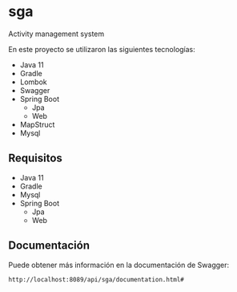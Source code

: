# sga
Activity management system

En este proyecto se utilizaron las siguientes tecnologías:
- Java 11
- Gradle
- Lombok
- Swagger
- Spring Boot
  * Jpa
  * Web
- MapStruct
- Mysql

## Requisitos
- Java 11
- Gradle
- Mysql
- Spring Boot
  * Jpa
  * Web
  
## Documentación
Puede obtener más información en la documentación de Swagger: 
```bash
http://localhost:8089/api/sga/documentation.html#
```
